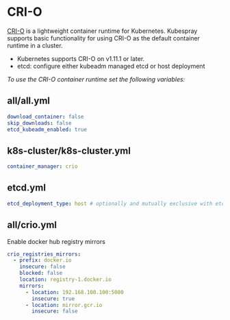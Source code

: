 # CRI-O

[CRI-O] is a lightweight container runtime for Kubernetes.
Kubespray supports basic functionality for using CRI-O as the default container runtime in a cluster.

* Kubernetes supports CRI-O on v1.11.1 or later.
* etcd: configure either kubeadm managed etcd or host deployment

_To use the CRI-O container runtime set the following variables:_

## all/all.yml

```yaml
download_container: false
skip_downloads: false
etcd_kubeadm_enabled: true
```

## k8s-cluster/k8s-cluster.yml

```yaml
container_manager: crio
```

## etcd.yml

```yaml
etcd_deployment_type: host # optionally and mutually exclusive with etcd_kubeadm_enabled
```
## all/crio.yml 

Enable docker hub registry mirrors

```yaml
crio_registries_mirrors:
  - prefix: docker.io
    insecure: false
    blocked: false
    location: registry-1.docker.io
    mirrors:
      - location: 192.168.100.100:5000
        insecure: true
      - location: mirror.gcr.io
        insecure: false
```

[CRI-O]: https://cri-o.io/

